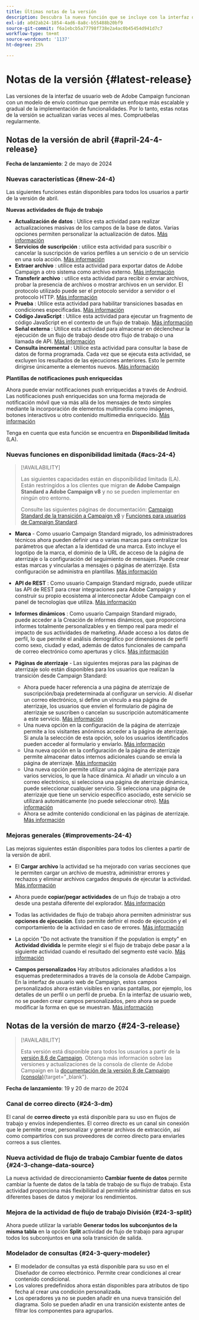 ```yaml
---
title: Últimas notas de la versión
description: Descubra la nueva función que se incluye con la interfaz de usuario web de Campaign
exl-id: a0d2ab24-1854-4ad6-8a8c-b55488b20bf9
source-git-commit: f6a1ebcb5a77798f738e2a4ac0b45454d941d7c7
workflow-type: tm+mt
source-wordcount: '1137'
ht-degree: 25%

---
```


# Notas de la versión  {#latest-release}

<!--Last update: **March 19, 2024**-->

Las versiones de la interfaz de usuario web de Adobe Campaign funcionan con un modelo de envío continuo que permite un enfoque más escalable y gradual de la implementación de funcionalidades. Por lo tanto, estas notas de la versión se actualizan varias veces al mes. Compruébelas regularmente.

## Notas de la versión de abril {#april-24-4-release}

**Fecha de lanzamiento**: 2 de mayo de 2024

### Nuevas características {#new-24-4}

Las siguientes funciones están disponibles para todos los usuarios a partir de la versión de abril.

**Nuevas actividades de flujo de trabajo**

* **Actualización de datos** : Utilice esta actividad para realizar actualizaciones masivas de los campos de la base de datos. Varias opciones permiten personalizar la actualización de datos. [Más información](../workflows/activities/update-data.md)
* **Servicios de suscripción** : utilice esta actividad para suscribir o cancelar la suscripción de varios perfiles a un servicio o de un servicio en una sola acción. [Más información](../workflows/activities/subscription-services.md)
* **Extraer archivo** : utilice esta actividad para exportar datos de Adobe Campaign a otro sistema como archivo externo. [Más información](../workflows/activities/extract-file.md)
* **Transferir archivo** : utilice esta actividad para recibir o enviar archivos, probar la presencia de archivos o mostrar archivos en un servidor. El protocolo utilizado puede ser el protocolo servidor a servidor o el protocolo HTTP. [Más información](../workflows/activities/transfer-file.md)
* **Prueba** : Utilice esta actividad para habilitar transiciones basadas en condiciones especificadas. [Más información](../workflows/activities/test.md)
* **Código JavaScript** : Utilice esta actividad para ejecutar un fragmento de código JavaScript en el contexto de un flujo de trabajo. [Más información](../workflows/activities/javascript-code.md)
* **Señal externa** : Utilice esta actividad para almacenar en déclencheur la ejecución de un flujo de trabajo desde otro flujo de trabajo o una llamada de API. [Más información](../workflows/activities/external-signal.md)
* **Consulta incremental** : Utilice esta actividad para consultar la base de datos de forma programada. Cada vez que se ejecuta esta actividad, se excluyen los resultados de las ejecuciones anteriores. Esto le permite dirigirse únicamente a elementos nuevos. [Más información](../workflows/activities/incremental-query.md)

**Plantillas de notificaciones push enriquecidas**

Ahora puede enviar notificaciones push enriquecidas a través de Android. Las notificaciones push enriquecidas son una forma mejorada de notificación móvil que va más allá de los mensajes de texto simples mediante la incorporación de elementos multimedia como imágenes, botones interactivos u otro contenido multimedia enriquecido. [Más información](../push/rich-push.md)

Tenga en cuenta que esta función se encuentra en **Disponibilidad limitada** (LA).

<!--
* **Audit Trail**

The Audit trail feature constantly records a detailed log of actions and events taking place within the Adobe Campaign instance in real-time. It offers a convenient method to access a chronological record of data, addressing queries such as: the status of workflows, the latest individuals to modify them, or the activities performed by users within the instance.
-->

### Nuevas funciones en disponibilidad limitada {#acs-24-4}

>[!AVAILABILITY]
>
>Las siguientes capacidades están en disponibilidad limitada (LA). Están restringidos a los clientes que migran **de Adobe Campaign Standard a Adobe Campaign v8** y no se pueden implementar en ningún otro entorno.
>
>Consulte las siguientes páginas de documentación: [Campaign Standard de la transición a Campaign v8](../rn/acs-migration.md) y [Funciones para usuarios de Campaign Standard](https://experienceleague.adobe.com/docs/experience-cloud/campaign/campaign-standard-migration-home.html).

* **Marca** - Como usuario Campaign Standard migrado, los administradores técnicos ahora pueden definir una o varias marcas para centralizar los parámetros que afectan a la identidad de una marca. Esto incluye el logotipo de la marca, el dominio de la URL de acceso de la página de aterrizaje o la configuración del seguimiento de mensajes. Puede crear estas marcas y vincularlas a mensajes o páginas de aterrizaje. Esta configuración se administra en plantillas. [Más información](https://experienceleague.adobe.com/docs/experience-cloud/campaign/branding/branding-gs.html)

* **API de REST** : Como usuario Campaign Standard migrado, puede utilizar las API de REST para crear integraciones para Adobe Campaign y construir su propio ecosistema al interconectar Adobe Campaign con el panel de tecnologías que utiliza. [Más información](https://experienceleague.adobe.com/docs/experience-cloud/campaign/apis/get-started-apis.html)

* **Informes dinámicos** : Como usuario Campaign Standard migrado, puede acceder a la Creación de informes dinámicos, que proporciona informes totalmente personalizables y en tiempo real para medir el impacto de sus actividades de marketing. Añade acceso a los datos de perfil, lo que permite el análisis demográfico por dimensiones de perfil como sexo, ciudad y edad, además de datos funcionales de campaña de correo electrónico como aperturas y clics. [Más información](https://experienceleague.adobe.com/docs/experience-cloud/campaign/reporting/get-started-reporting.html)

* **Páginas de aterrizaje** - Las siguientes mejoras para las páginas de aterrizaje solo están disponibles para los usuarios que realizan la transición desde Campaign Standard:

   * Ahora puede hacer referencia a una página de aterrizaje de suscripción/baja predeterminada al configurar un servicio. Al diseñar un correo electrónico, si define un vínculo a esa página de aterrizaje, los usuarios que envíen el formulario de página de aterrizaje se suscriben o cancelan su suscripción automáticamente a este servicio. [Más información](../audience/manage-services.md#create-service)
   * Una nueva opción en la configuración de la página de aterrizaje permite a los visitantes anónimos acceder a la página de aterrizaje. Si anula la selección de esta opción, solo los usuarios identificados pueden acceder al formulario y enviarlo. [Más información](../landing-pages/create-lp.md#create-landing-page)
   * Una nueva opción en la configuración de la página de aterrizaje permite almacenar datos internos adicionales cuando se envía la página de aterrizaje. [Más información](../landing-pages/create-lp.md#create-landing-page)
   * Una nueva opción permite utilizar una página de aterrizaje para varios servicios, lo que la hace dinámica. Al añadir un vínculo a un correo electrónico, si selecciona una página de aterrizaje dinámica, puede seleccionar cualquier servicio. Si selecciona una página de aterrizaje que tiene un servicio específico asociado, este servicio se utilizará automáticamente (no puede seleccionar otro). [Más información](../landing-pages/create-lp.md#define-actions-on-form-submission)
   * Ahora se admite contenido condicional en las páginas de aterrizaje. [Más información](../landing-pages/lp-content.md)

### Mejoras generales {#improvements-24-4}

Las mejoras siguientes están disponibles para todos los clientes a partir de la versión de abril.
<!--**Workflow - Copy/Paste into another tab**: -->

* El **Cargar archivo** la actividad se ha mejorado con varias secciones que le permiten cargar un archivo de muestra, administrar errores y rechazos y eliminar archivos cargados después de ejecutar la actividad. [Más información](../workflows/activities/load-file.md)


* Ahora puede **copiar/pegar actividades** de un flujo de trabajo a otro desde una pestaña diferente del explorador. [Más información](../workflows/orchestrate-activities.md#copy-activities-copy)

<!--**Workflow - Execution options**: -->

* Todas las actividades de flujo de trabajo ahora permiten administrar sus **opciones de ejecución**. Esto permite definir el modo de ejecución y el comportamiento de la actividad en caso de errores. [Más información](../workflows/orchestrate-activities.md#execution-options-execution)

<!-- **Workflow - Split Activity - Support Skipping Empty Transition**: -->

* La opción &quot;Do not activate the transition if the population is empty&quot; en **Actividad dividida** le permite elegir si el flujo de trabajo debe pasar a la siguiente actividad cuando el resultado del segmento esté vacío. [Más información](../workflows/activities/split.md)

<!--* **Support of custom fields**-->

* **Campos personalizados** Hay atributos adicionales añadidos a los esquemas predeterminados a través de la consola de Adobe Campaign. En la interfaz de usuario web de Campaign, estos campos personalizados ahora están visibles en varias pantallas, por ejemplo, los detalles de un perfil o un perfil de prueba. En la interfaz de usuario web, no se pueden crear campos personalizados, pero ahora se puede modificar la forma en que se muestran. [Más información](../administration/custom-fields.md)


## Notas de la versión de marzo {#24-3-release}

>[!AVAILABILITY]
>
>Esta versión está disponible para todos los usuarios a partir de la [versión 8.6 de Campaign](https://experienceleague.adobe.com/docs/campaign/campaign-v8/releases/release-notes.html?lang=es). Obtenga más información sobre las versiones y actualizaciones de la consola de cliente de Adobe Campaign en la [documentación de la versión 8 de Campaign (consola)](https://experienceleague.adobe.com/docs/campaign/campaign-v8/releases/upgrades.html?lang=es){target="_blank"}.

**Fecha de lanzamiento**: 19 y 20 de marzo de 2024

### Canal de correo directo {#24-3-dm}

El canal de **correo directo** ya está disponible para su uso en flujos de trabajo y envíos independientes. El correo directo es un canal sin conexión que le permite crear, personalizar y generar archivos de extracción, así como compartirlos con sus proveedores de correo directo para enviarles correos a sus clientes.

### Nueva actividad de flujo de trabajo Cambiar fuente de datos {#24-3-change-data-source}

La nueva actividad de direccionamiento **Cambiar fuente de datos** permite cambiar la fuente de datos de la tabla de trabajo de su flujo de trabajo. Esta actividad proporciona más flexibilidad al permitirle administrar datos en sus diferentes bases de datos y mejorar los rendimientos.

### Mejora de la actividad de flujo de trabajo División {#24-3-split}

Ahora puede utilizar la variable **Generar todos los subconjuntos de la misma tabla** en la opción **Split** actividad de flujo de trabajo para agrupar todos los subconjuntos en una sola transición de salida.

### Modelador de consultas {#24-3-query-modeler}

* El modelador de consultas ya está disponible para su uso en el Diseñador de correo electrónico. Permite crear condiciones al crear contenido condicional.
* Los valores predefinidos ahora están disponibles para atributos de tipo fecha al crear una condición personalizada.
* Los operadores ya no se pueden añadir en una nueva transición del diagrama. Solo se pueden añadir en una transición existente antes de filtrar los componentes para agruparlos.

